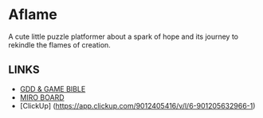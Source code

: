 # Aflame

A cute little puzzle platformer about a spark of hope and its journey to rekindle the flames of creation.

## LINKS

- [GDD & GAME BIBLE](https://docs.google.com/document/d/172jHrh-q8MCpQXQ7AwpK4VQLNodb53vxpg2JDXMqNo8/edit?usp=sharing)
- [MIRO BOARD](https://miro.com/app/board/uXjVLIDbxrc=/)
- [ClickUp] (https://app.clickup.com/9012405416/v/l/6-901205632966-1)
